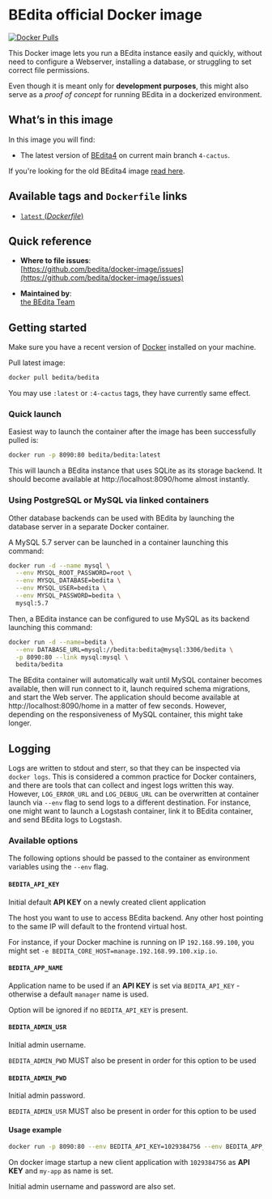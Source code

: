 # BEdita official Docker image

[![Docker Pulls](https://img.shields.io/docker/pulls/bedita/bedita.svg)](https://hub.docker.com/r/bedita/bedita/)

This Docker image lets you run a BEdita instance easily and quickly, without need to configure a Webserver, installing a database, or struggling to set correct file permissions.

Even though it is meant only for **development purposes**, this might also serve as a _proof of concept_ for running BEdita in a dockerized environment.

## What’s in this image

In this image you will find:

 - The latest version of [BEdita4](https://github.com/bedita/bedita) on current main branch `4-cactus`.

If you're looking for the old BEdita4 image [read here](https://github.com/bedita/docker-image/blob/master/3-corylus/README.md).

## Available tags and `Dockerfile` links

- [`latest` (_Dockerfile_)](https://github.com//bedita/docker-image/blob/master/Dockerfile)

## Quick reference

-	**Where to file issues**:  
	[https://github.com/bedita/docker-image/issues](https://github.com/bedita/docker-image/issues)

-	**Maintained by**:  
	[the BEdita Team](https://github.com/bedita)

## Getting started

Make sure you have a recent version of [Docker](https://www.docker.com/) installed on your machine.

Pull latest image:
```bash
docker pull bedita/bedita
```

You may use `:latest` or `:4-cactus` tags, they have currently same effect.

### Quick launch

Easiest way to launch the container after the image has been successfully pulled is:

```bash
docker run -p 8090:80 bedita/bedita:latest
```

This will launch a BEdita instance that uses SQLite as its storage backend. It should become available at http://localhost:8090/home almost instantly.

### Using PostgreSQL or MySQL via linked containers

Other database backends can be used with BEdita by launching the database server in a separate Docker container.

A MySQL 5.7 server can be launched in a container launching this command:

```bash
docker run -d --name mysql \
  --env MYSQL_ROOT_PASSWORD=root \
  --env MYSQL_DATABASE=bedita \
  --env MYSQL_USER=bedita \
  --env MYSQL_PASSWORD=bedita \
  mysql:5.7
```

Then, a BEdita instance can be configured to use MySQL as its backend launching this command:

```bash
docker run -d --name=bedita \
  --env DATABASE_URL=mysql://bedita:bedita@mysql:3306/bedita \
  -p 8090:80 --link mysql:mysql \
  bedita/bedita
```

The BEdita container will automatically wait until MySQL container becomes available, then will run connect to it, launch required schema migrations, and start the Web server. The application should become available at http://localhost:8090/home in a matter of few seconds. However, depending on the responsiveness of MySQL container, this might take longer.

## Logging

Logs are written to stdout and sterr, so that they can be inspected via `docker logs`. This is considered a common practice for Docker containers, and there are tools that can collect and ingest logs written this way. However, `LOG_ERROR_URL` and `LOG_DEBUG_URL` can be overwritten at container launch via `--env` flag to send logs to a different destination. For instance, one might want to launch a Logstash container, link it to BEdita container, and send BEdita logs to Logstash.


### Available options

The following options should be passed to the container as environment variables using the `--env` flag.

#### `BEDITA_API_KEY`

Initial default **API KEY** on a newly created client application 


The host you want to use to access BEdita backend. Any other host pointing to the same IP will default to the frontend virtual host.

For instance, if your Docker machine is running on IP `192.168.99.100`, you might set `-e BEDITA_CORE_HOST=manage.192.168.99.100.xip.io`.

#### `BEDITA_APP_NAME`

Application name to be used if an **API KEY** is set via `BEDITA_API_KEY` - otherwise a default `manager` name is used.

Option will be ignored if no `BEDITA_API_KEY` is present.

#### `BEDITA_ADMIN_USR`

Initial admin username.

`BEDITA_ADMIN_PWD` MUST also be present in order for this option to be used 


#### `BEDITA_ADMIN_PWD`

Initial admin password.

`BEDITA_ADMIN_USR` MUST also be present in order for this option to be used 

#### Usage example

```bash
docker run -p 8090:80 --env BEDITA_API_KEY=1029384756 --env BEDITA_APP_NAME=my-app --env BEDITA_ADMIN_USR=admin --env BEDITA_ADMIN_PWD=admin bedita4-image
```

On docker image startup a new client application with `1029384756` as **API KEY**  and `my-app` as name is set.

Initial admin username and password are also set.